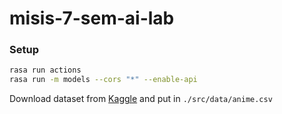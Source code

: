 # misis-7-sem-ai-lab

### Setup
```bash
rasa run actions
rasa run -m models --cors "*" --enable-api
```
Download dataset from [Kaggle](https://www.kaggle.com/datasets/CooperUnion/anime-recommendations-database/) and put in `./src/data/anime.csv`

